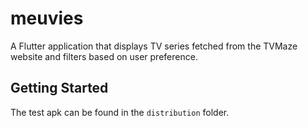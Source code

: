 # meuvies

A Flutter application that displays TV series fetched from the TVMaze website and filters based on user preference.

## Getting Started

The test apk can be found in the `distribution` folder.
